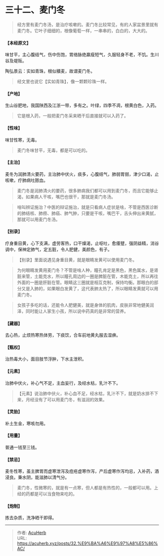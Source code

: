 # 三十二、麦门冬


> 经方里有麦门冬汤，是治疗咳嗽的。麦门冬比较常见，有的人家盆景里就有麦门冬。它叶子细细的，根像葡萄一样，一串串的，白白的，大大的。

#### 【本经原文】
味甘平，主心腹结气，伤中伤饱，胃络脉绝羸瘦短气，久服轻身不老，不饥。生川谷及堤阪。

陶弘景云：实如青珠，根似穬麦，故谓麦门冬。

> 经文里也说它【实如青珠】，像一颗颗珍珠一样。

#### 【产地】
生山谷肥地，我国陕西及江浙一带，多有之。叶绿，四季不凋，根黄白色，入药。

> 它是根入药，一般把麦门冬采来晒干后直接就可以入药了。

#### 【性味】
味甘性寒，无毒。

> 麦门冬味甘平，无毒，都是可以吃的。

#### 【主治】
麦冬为润肺清火要药，主治肺中伏火，痰多，心腹结气，肺弱胃弱，津少口渴，止咳嗽，疗肺病吐脓血。

> 麦门冬是润肺清火的要药，很多肺病我们都可以用到麦门冬，而且它能够止渴，如果病人干咳，嘴巴也很干，那就是麦门冬汤。

> 啥叫辨证施治？中医的辩证施治，就是只看病人症状是啥，不管是西医诊断的肺结核、肺痨、肺癌、肺气肿，只要是干咳，嘴巴干，舌头伸出来黄腻，那就可以用麦门冬汤。

#### 【别录】
疗身重目黄，心下支满，虚劳客热，口干燥渴，止呕吐，愈痿躄，强阴益精，消谷调中，保神定肺气，定五脏，令人肥健，美颜色，有子。

> 【别录】里面说遇见身重目黄，就是眼睛发黄可以使用麦门冬。

> 为何眼睛发黄用麦门冬？不管是啥人种，瞳孔肯定是黑色，黑色属水，是肾脏来管，土能克水，所以瞳孔周边的一圈是脾脏在管，木能克土，所以再往外面的一圈是肝脏在管。眼睛这三圈就是相互克制，保持均衡。那眼白的部分又是入肺的，如果眼白发黄了，这代表肺太热了，所以眼睛发黄就可以用麦门冬。

> 女孩子多吃的话，还能令人肥健美，就是身体的肌肉，皮肤非常地健美润泽，同时能让人家生小孩，所以说中药真的是非常的营养。

#### 【藏器】
去心热，止烦热寒热体劳，下痰饮，合车前地黄丸服去湿痹。
#### 【甄权】
治热毒大小，面目肢节浮肿，下水主泄积。
#### 【元素】
治肺中伏火，补心气不足，主血妄行，及经水枯，乳汁不下。

> 【元素】说治肺中伏火，补心血不足，经水枯，乳汁不下，就是奶水排不下来，月经没有了可以用麦门冬，有滋润的效果。

#### 【灵胎】
补土生金，寒咳勿用。
#### 【用量】
普通一钱至三钱。
#### 【禁忌】
麦冬性寒，虽主脾胃而虚寒泄泻及痘疮虚寒作泻，产后虚寒作泻均忌，入补药，酒浸良。秉水阴，能滋肺以清气分。

> 麦门冬，性微寒的，就是有一点寒，但人都是有热性的，一般都可以用。上经的药都是可以当食物来吃的。

#### 【炮制】
拣去杂质，洗净晒干即得。

---

> 作者: [AcuHerb](https://acuherb.xyz)  
> URL: https://acuherb.xyz/posts/32.%E9%BA%A6%E9%97%A8%E5%86%AC/  

